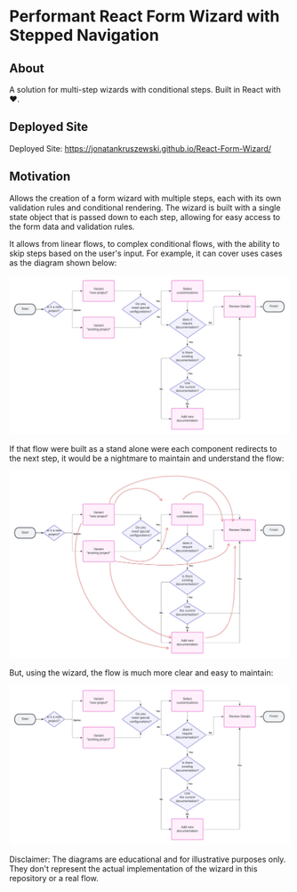 # Performant React Form Wizard with Stepped Navigation

## About
A solution for multi-step wizards with conditional steps. Built in React with ❤️.

## Deployed Site
Deployed Site: https://jonatankruszewski.github.io/React-Form-Wizard/

## Motivation
Allows the creation of a form wizard with multiple steps, each with its own validation rules and conditional rendering.
The wizard is built with a single state object that is passed down to each step, allowing for easy access to the form data and validation rules.

It allows from linear flows, to complex conditional flows, with the ability to skip steps based on the user's input.
For example, it can cover uses cases as the diagram shown below:

![Diagram](./src/assets/diagram_without_boxes.jpeg)

If that flow were built as a stand alone were each component redirects to the next step, it would be a nightmare to maintain and understand the flow:

![Diagram](./src/assets/diagram_with_red_arrows.jpeg)

But, using the wizard, the flow is much more clear and easy to maintain:

![Diagram](./src/assets/diagram_without_boxes.jpeg)


Disclaimer: The diagrams are educational and for illustrative purposes only. They don't represent the actual implementation of the wizard in this repository or a real flow.


